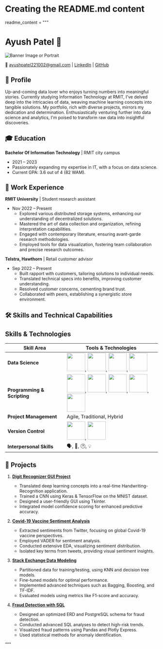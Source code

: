 # Creating the README.md content

readme_content = """
# Ayush Patel 👋

![Banner Image or Portrait](URL_TO_YOUR_IMAGE)

📧 [ayushpatel221002@gmail.com](mailto:ayushpatel221002@gmail.com) | [LinkedIn](https://linkedin.com/in/ayushkpatel) | [GitHub](https://github.com/ayushpatel2002)

## 📜 Profile

Up-and-coming data lover who enjoys turning numbers into meaningful stories. Currently studying Information Technology at RMIT, I've delved deep into the intricacies of data, weaving machine learning concepts into tangible solutions. My portfolio, rich with diverse projects, mirrors my dedication and determination. Enthusiastically venturing further into data science and analytics, I'm poised to transform raw data into insightful discoveries.

## 🎓 Education

**Bachelor Of Information Technology** | RMIT city campus
- 2021 – 2023
- Passionately expanding my expertise in IT, with a focus on data science.
- Current GPA: 3.6 out of 4 (82 WAM).

## 💼 Work Experience

**RMIT University** | Student research assistant
- Nov 2022 – Present
  - Explored various distributed storage systems, enhancing our understanding of decentralized solutions.
  - Mastered the art of data collection and organization, refining interpretation capabilities.
  - Engaged with contemporary literature, ensuring avant-garde research methodologies.
  - Employed tools for data visualization, fostering team collaboration and precise research outcomes.

**Telstra, Hawthorn** | Retail customer advisor
- Sep 2022 – Present
  - Built rapport with customers, tailoring solutions to individual needs.
  - Translated technical specs into benefits, improving customer understanding.
  - Resolved customer concerns, cementing brand trust.
  - Collaborated with peers, establishing a synergistic store environment.

## 🛠️ Skills and Technical Capabilities

## Skills & Technologies

| **Skill Area**           | **Tools & Technologies**                    |
|--------------------------|--------------------------------------------|
| **Data Science**         | <img src="[[https://www.python.org/static/community_logos/python-logo.png](https://www.nicepng.com/png/detail/893-8937286_python-logo.png)](https://cdn.freebiesupply.com/logos/large/2x/python-5-logo-png-transparent.png)" width="60">, <img src="https://www.r-project.org/logo/Rlogo.png" width="60">, <img src="https://www.mysql.com/common/logos/logo-mysql-170x115.png" width="60">, <img src="https://www.tableau.com/themes/custom/tableau_www/logo.png" width="60"> |
| **Programming & Scripting** | <img src="https://www.python.org/static/community_logos/python-logo.png" width="60">, <img src="https://www.oracle.com/a/ocom/img/hp11-intl-java-logo.jpg" width="60">, <img src="https://www.javascript.com/assets/images/site/icon_logo_512x512-9d4ba87f.png" width="60">, <img src="https://cdn.worldvectorlogo.com/logos/bash-1.svg" width="60">, <img src="https://docs.microsoft.com/en-us/powershell/images/generic-powershell.svg" width="60"> |
| **Project Management**   | Agile, Traditional, Hybrid                  |
| **Version Control**      | <img src="https://git-scm.com/images/logos/downloads/Git-Logo-2Color.png" width="60">, <img src="https://www.mercurial-scm.org/wiki/Logo?action=AttachFile&do=get&target=mercurial_logo_256.png" width="60"> |
| **Interpersonal Skills** | 🗣️, 🤝, 🕐, 💡                             |






## 📁 Projects

1. **[Digit Recognizer GUI Project](https://github.com/ayushpatel2002/Handwriting-Recognition)**
   - Translated deep learning concepts into a real-time Handwriting-Recognition application.
   - Trained a CNN using Keras & TensorFlow on the MNIST dataset.
   - Designed a user-friendly GUI using Tkinter.
   - Integrated model confidence scoring for enhanced predictive accuracy.

2. **[Covid-19 Vaccine Sentiment Analysis](https://github.com/ayushpatel2002/Covid19-SentimentsDataAnalysis)**
   - Extracted sentiments from Twitter, focusing on global Covid-19 vaccine perspectives.
   - Employed VADER for sentiment analysis.
   - Conducted extensive EDA, visualizing sentiment distribution.
   - Isolated key terms from tweets, providing visual sentiment insights.

3. **[Stack Exchange Data Modeling](https://github.com/ayushpatel2002/Stack-Exchange-Data-Modeling-with-Python-Scikit-learn-)**
   - Partitioned data for training/testing, using KNN and decision tree models.
   - Fine-tuned models for optimal performance.
   - Implemented advanced techniques such as Bagging, Boosting, and TF-IDF.
   - Evaluated models using metrics like F1-score and accuracy.

4. **[Fraud Detection with SQL](https://github.com/ayushpatel2002/FraudDetectionWithSQL)**
   - Designed an optimized ERD and PostgreSQL schema for fraud detection.
   - Conducted advanced SQL analyses to detect high-risk trends.
   - Visualized fraud patterns using Pandas and Plotly Express.
   - Used statistical methods for anomaly identification.

"""
